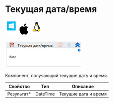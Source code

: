 # Текущая дата/время

![](<../../../../.gitbook/assets/image (100) (1) (1) (1) (1) (2) (238).png>)

![](<../../../../.gitbook/assets/image (444).png>)

Компонент, получающий текущие дату и время.

| Свойство    | Тип      | Описание             |
| ----------- | -------- | -------------------- |
| Результат\* | DateTime | Текущие дата и время |
